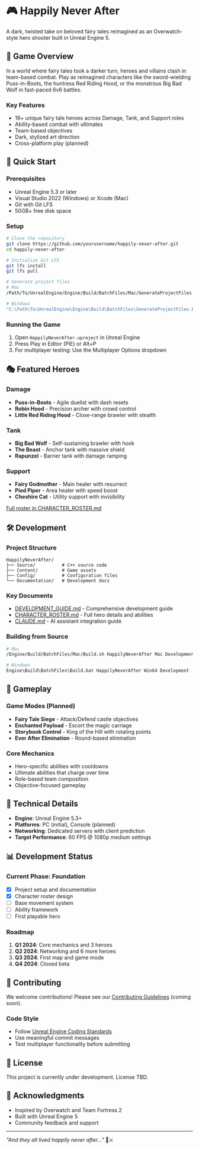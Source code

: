 # 🎮 Happily Never After

A dark, twisted take on beloved fairy tales reimagined as an Overwatch-style hero shooter built in Unreal Engine 5.

## 🏰 Game Overview

In a world where fairy tales took a darker turn, heroes and villains clash in team-based combat. Play as reimagined characters like the sword-wielding Puss-in-Boots, the huntress Red Riding Hood, or the monstrous Big Bad Wolf in fast-paced 6v6 battles.

### Key Features
- 19+ unique fairy tale heroes across Damage, Tank, and Support roles
- Ability-based combat with ultimates
- Team-based objectives
- Dark, stylized art direction
- Cross-platform play (planned)

## 🚀 Quick Start

### Prerequisites
- Unreal Engine 5.3 or later
- Visual Studio 2022 (Windows) or Xcode (Mac)
- Git with Git LFS
- 50GB+ free disk space

### Setup
```bash
# Clone the repository
git clone https://github.com/yourusername/happily-never-after.git
cd happily-never-after

# Initialize Git LFS
git lfs install
git lfs pull

# Generate project files
# Mac
/Path/To/UnrealEngine/Engine/Build/BatchFiles/Mac/GenerateProjectFiles.sh -project="HappilyNeverAfter.uproject" -game

# Windows
"C:\Path\To\UnrealEngine\Engine\Build\BatchFiles\GenerateProjectFiles.bat" -project="HappilyNeverAfter.uproject" -game
```

### Running the Game
1. Open `HappilyNeverAfter.uproject` in Unreal Engine
2. Press Play in Editor (PIE) or Alt+P
3. For multiplayer testing: Use the Multiplayer Options dropdown

## 🎭 Featured Heroes

### Damage
- **Puss-in-Boots** - Agile duelist with dash resets
- **Robin Hood** - Precision archer with crowd control
- **Little Red Riding Hood** - Close-range brawler with stealth

### Tank  
- **Big Bad Wolf** - Self-sustaining brawler with hook
- **The Beast** - Anchor tank with massive shield
- **Rapunzel** - Barrier tank with damage ramping

### Support
- **Fairy Godmother** - Main healer with resurrect
- **Pied Piper** - Area healer with speed boost
- **Cheshire Cat** - Utility support with invisibility

[Full roster in CHARACTER_ROSTER.md](CHARACTER_ROSTER.md)

## 🛠️ Development

### Project Structure
```
HappilyNeverAfter/
├── Source/          # C++ source code
├── Content/         # Game assets
├── Config/          # Configuration files
└── Documentation/   # Development docs
```

### Key Documents
- [DEVELOPMENT_GUIDE.md](DEVELOPMENT_GUIDE.md) - Comprehensive development guide
- [CHARACTER_ROSTER.md](CHARACTER_ROSTER.md) - Full hero details and abilities
- [CLAUDE.md](CLAUDE.md) - AI assistant integration guide

### Building from Source
```bash
# Mac
/Engine/Build/BatchFiles/Mac/Build.sh HappilyNeverAfter Mac Development

# Windows
Engine\Build\BatchFiles\Build.bat HappilyNeverAfter Win64 Development
```

## 🎯 Gameplay

### Game Modes (Planned)
- **Fairy Tale Siege** - Attack/Defend castle objectives
- **Enchanted Payload** - Escort the magic carriage
- **Storybook Control** - King of the Hill with rotating points
- **Ever After Elimination** - Round-based elimination

### Core Mechanics
- Hero-specific abilities with cooldowns
- Ultimate abilities that charge over time
- Role-based team composition
- Objective-focused gameplay

## 🔧 Technical Details

- **Engine**: Unreal Engine 5.3+
- **Platforms**: PC (initial), Console (planned)
- **Networking**: Dedicated servers with client prediction
- **Target Performance**: 60 FPS @ 1080p medium settings

## 📊 Development Status

### Current Phase: Foundation
- [x] Project setup and documentation
- [x] Character roster design
- [ ] Base movement system
- [ ] Ability framework
- [ ] First playable hero

### Roadmap
1. **Q1 2024**: Core mechanics and 3 heroes
2. **Q2 2024**: Networking and 6 more heroes
3. **Q3 2024**: First map and game mode
4. **Q4 2024**: Closed beta

## 🤝 Contributing

We welcome contributions! Please see our [Contributing Guidelines](CONTRIBUTING.md) (coming soon).

### Code Style
- Follow [Unreal Engine Coding Standards](https://docs.unrealengine.com/5.0/en-US/epic-cplusplus-coding-standard-for-unreal-engine/)
- Use meaningful commit messages
- Test multiplayer functionality before submitting

## 📝 License

This project is currently under development. License TBD.

## 🙏 Acknowledgments

- Inspired by Overwatch and Team Fortress 2
- Built with Unreal Engine 5
- Community feedback and support

---

*"And they all lived happily never after..."* 🏰⚔️